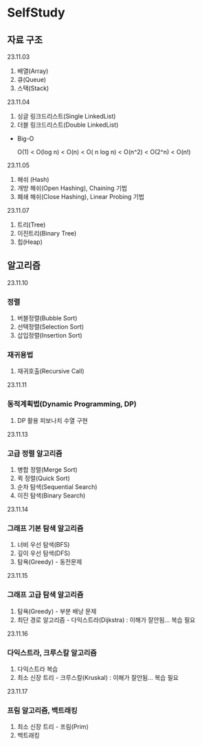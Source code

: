 # SelfStudy

## 자료 구조
  
23.11.03
1. 배열(Array)
2. 큐(Queue)
3. 스택(Stack)

23.11.04
1. 싱글 링크드리스트(Single LinkedList)
2. 더블 링크드리스트(Double LinkedList)

* Big-O
  
  O(1) < O(log n) < O(n) < O( n log n) < O(n^2) < O(2^n) < O(n!)


23.11.05
1. 해쉬 (Hash)
2. 개방 해쉬(Open Hashing), Chaining 기법
3. 폐쇄 해쉬(Close Hashing), Linear Probing 기법

23.11.07
1. 트리(Tree)
2. 이진트리(Binary Tree)
3. 힙(Heap)

## 알고리즘

23.11.10
### 정렬
1. 버블정렬(Bubble Sort)
2. 선택정렬(Selection Sort)
3. 삽입정렬(Insertion Sort)
   
### 재귀용법 
1. 재귀호출(Recursive Call)

23.11.11
### 동적계획법(Dynamic Programming, DP)
1. DP 활용 피보나치 수열 구현

23.11.13
### 고급 정렬 알고리즘
1. 병합 정렬(Merge Sort)
2. 퀵 정렬(Quick Sort)
3. 순차 탐색(Sequential Search)
4. 이진 탐색(Binary Search)

23.11.14
### 그래프 기본 탐색 알고리즘
1. 너비 우선 탐색(BFS)
2. 깊이 우선 탐색(DFS)
3. 탐욕(Greedy) - 동전문제

23.11.15
### 그래프 고급 탐색 알고리즘
1. 탐욕(Greedy) - 부분 배낭 문제
2. 최단 경로 알고리즘 - 다익스트라(Dijkstra) : 이해가 잘안됨... 복습 필요

23.11.16
### 다익스트라, 크루스칼 알고리즘
1. 다익스트라 복습
2. 최소 신장 트리 - 크루스칼(Kruskal) : 이해가 잘안됨... 복습 필요

23.11.17
### 프림 알고리즘, 백트래킹
1. 최소 신장 트리 - 프림(Prim)
2. 백트래킹
